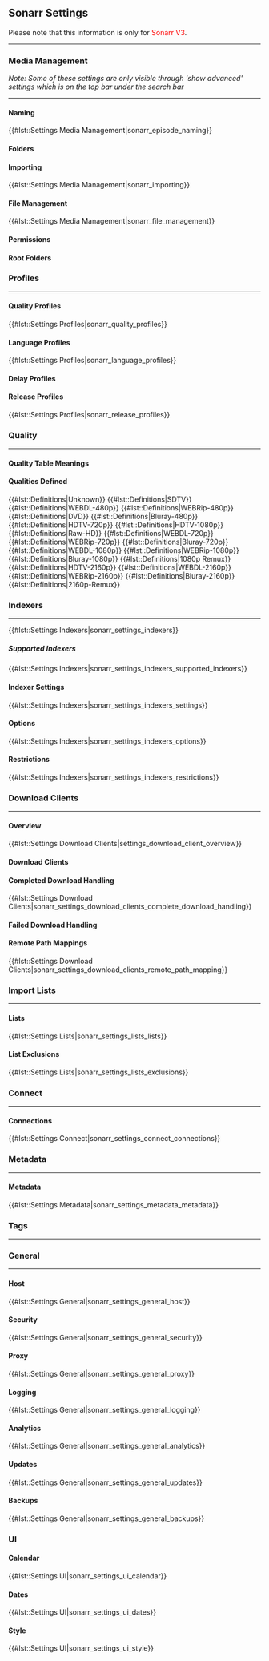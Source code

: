 ## Sonarr Settings

Please note that this information is only for
<span style="color:#ff0000">Sonarr V3</span>.

-----

### Media Management

*Note: Some of these settings are only visible through 'show advanced'
settings which is on the top bar under the search bar*

-----

#### Naming

{{\#lst::Settings Media Management|sonarr\_episode\_naming}}

#### Folders

#### Importing

{{\#lst::Settings Media Management|sonarr\_importing}}

#### File Management

{{\#lst::Settings Media Management|sonarr\_file\_management}}

#### Permissions

#### Root Folders

### Profiles

-----

#### Quality Profiles

{{\#lst::Settings Profiles|sonarr\_quality\_profiles}}

#### Language Profiles

{{\#lst::Settings Profiles|sonarr\_language\_profiles}}

#### Delay Profiles

#### Release Profiles

{{\#lst::Settings Profiles|sonarr\_release\_profiles}}

### Quality

-----

#### Quality Table Meanings

#### Qualities Defined

{{\#lst::Definitions|Unknown}} {{\#lst::Definitions|SDTV}}
{{\#lst::Definitions|WEBDL-480p}} {{\#lst::Definitions|WEBRip-480p}}
{{\#lst::Definitions|DVD}} {{\#lst::Definitions|Bluray-480p}}
{{\#lst::Definitions|HDTV-720p}} {{\#lst::Definitions|HDTV-1080p}}
{{\#lst::Definitions|Raw-HD}} {{\#lst::Definitions|WEBDL-720p}}
{{\#lst::Definitions|WEBRip-720p}} {{\#lst::Definitions|Bluray-720p}}
{{\#lst::Definitions|WEBDL-1080p}} {{\#lst::Definitions|WEBRip-1080p}}
{{\#lst::Definitions|Bluray-1080p}} {{\#lst::Definitions|1080p Remux}}
{{\#lst::Definitions|HDTV-2160p}} {{\#lst::Definitions|WEBDL-2160p}}
{{\#lst::Definitions|WEBRip-2160p}} {{\#lst::Definitions|Bluray-2160p}}
{{\#lst::Definitions|2160p-Remux}}

### Indexers

-----

{{\#lst::Settings Indexers|sonarr\_settings\_indexers}}

##### Supported Indexers

{{\#lst::Settings
Indexers|sonarr\_settings\_indexers\_supported\_indexers}}

#### Indexer Settings

{{\#lst::Settings Indexers|sonarr\_settings\_indexers\_settings}}

#### Options

{{\#lst::Settings Indexers|sonarr\_settings\_indexers\_options}}

#### Restrictions

{{\#lst::Settings Indexers|sonarr\_settings\_indexers\_restrictions}}

### Download Clients

-----

#### Overview

{{\#lst::Settings Download
Clients|settings\_download\_client\_overview}}

#### Download Clients

#### Completed Download Handling

{{\#lst::Settings Download
Clients|sonarr\_settings\_download\_clients\_complete\_download\_handling}}

#### Failed Download Handling

#### Remote Path Mappings

{{\#lst::Settings Download
Clients|sonarr\_settings\_download\_clients\_remote\_path\_mapping}}

### Import Lists

-----

#### Lists

{{\#lst::Settings Lists|sonarr\_settings\_lists\_lists}}

#### List Exclusions

{{\#lst::Settings Lists|sonarr\_settings\_lists\_exclusions}}

### Connect

-----

#### Connections

{{\#lst::Settings Connect|sonarr\_settings\_connect\_connections}}

### Metadata

-----

#### Metadata

{{\#lst::Settings Metadata|sonarr\_settings\_metadata\_metadata}}

### Tags

-----

### General

-----

#### Host

{{\#lst::Settings General|sonarr\_settings\_general\_host}}

#### Security

{{\#lst::Settings General|sonarr\_settings\_general\_security}}

#### Proxy

{{\#lst::Settings General|sonarr\_settings\_general\_proxy}}

#### Logging

{{\#lst::Settings General|sonarr\_settings\_general\_logging}}

#### Analytics

{{\#lst::Settings General|sonarr\_settings\_general\_analytics}}

#### Updates

{{\#lst::Settings General|sonarr\_settings\_general\_updates}}

#### Backups

{{\#lst::Settings General|sonarr\_settings\_general\_backups}}

### UI

#### Calendar

{{\#lst::Settings UI|sonarr\_settings\_ui\_calendar}}

#### Dates

{{\#lst::Settings UI|sonarr\_settings\_ui\_dates}}

#### Style

{{\#lst::Settings UI|sonarr\_settings\_ui\_style}}
